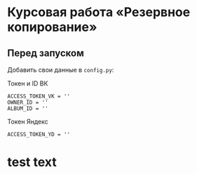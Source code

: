 # Курсовая работа «Резервное копирование»

## Перед запуском
Добавить свои данные в `config.py`:

Токен и ID  ВК

`ACCESS_TOKEN_VK = ''`\
`OWNER_ID = ''`\
`ALBUM_ID = ''`

Токен Яндекс

`ACCESS_TOKEN_YD = ''`

# test text
